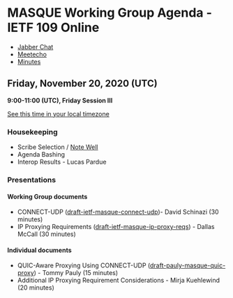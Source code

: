 # MASQUE Working Group Agenda - IETF 109 Online

* [Jabber Chat](xmpp:masque@jabber.ietf.org?join)
* [Meetecho](https://meetings.conf.meetecho.com/ietf109/?group=masque&short=&item=1)
* [Minutes](https://codimd.ietf.org/notes-ietf-109-masque)

## Friday, November 20, 2020 (UTC)
**9:00-11:00 (UTC), Friday Session III**

[See this time in your local timezone](https://www.timeanddate.com/worldclock/fixedtime.html?msg=MASQUE+-+IETF+109&iso=20201120T09&p1=1440&ah=2)

### Housekeeping

* Scribe Selection / [Note Well](https://www.ietf.org/about/note-well.html)
* Agenda Bashing
* Interop Results - Lucas Pardue

### Presentations

#### Working Group documents

* CONNECT-UDP ([draft-ietf-masque-connect-udp](https://datatracker.ietf.org/doc/draft-ietf-masque-connect-udp/))- David Schinazi (30 minutes)
* IP Proxying Requirements ([draft-ietf-masque-ip-proxy-reqs](https://datatracker.ietf.org/doc/draft-ietf-masque-ip-proxy-reqs/)) - Dallas McCall (30 minutes)

#### Individual documents

* QUIC-Aware Proxying Using CONNECT-UDP ([draft-pauly-masque-quic-proxy](https://datatracker.ietf.org/doc/draft-pauly-masque-quic-proxy/)) - Tommy Pauly (15 minutes)
* Additional IP Proxying Requirement Considerations - Mirja Kuehlewind (20 minutes)